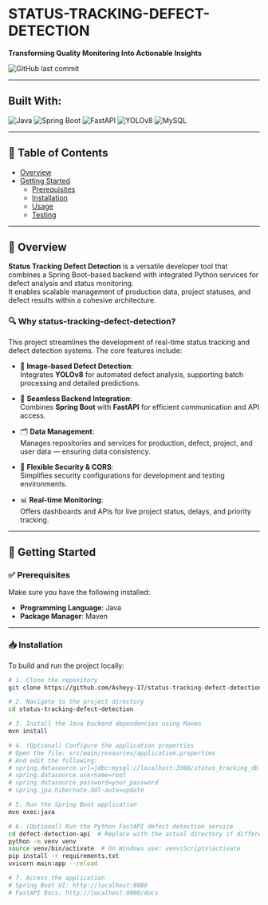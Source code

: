 # STATUS-TRACKING-DEFECT-DETECTION

**Transforming Quality Monitoring Into Actionable Insights**

![GitHub last commit](https://img.shields.io/github/Last-Commit/Asheyy-17/status-tracking-defect-detection)

---

## Built With:

![Java](https://img.shields.io/badge/Backend-Java-blue?logo=openjdk)
![Spring Boot](https://img.shields.io/badge/Framework-SpringBoot-brightgreen?logo=spring)
![FastAPI](https://img.shields.io/badge/API-FastAPI-009688?logo=fastapi)
![YOLOv8](https://img.shields.io/badge/ML-YOLOv8-purple?logo=python)
![MySQL](https://img.shields.io/badge/Database-MySQL-00758F?logo=mysql)

---

## 📑 Table of Contents

- [Overview](#overview)
- [Getting Started](#getting-started)
  - [Prerequisites](#prerequisites)
  - [Installation](#installation)
  - [Usage](#usage)
  - [Testing](#testing)

---

## 📌 Overview

**Status Tracking Defect Detection** is a versatile developer tool that combines a Spring Boot–based backend with integrated Python services for defect analysis and status monitoring.  
It enables scalable management of production data, project statuses, and defect results within a cohesive architecture.

### 🔍 Why status-tracking-defect-detection?

This project streamlines the development of real-time status tracking and defect detection systems. The core features include:

- 🧠 **Image-based Defect Detection**:  
  Integrates **YOLOv8** for automated defect analysis, supporting batch processing and detailed predictions.

- 🔁 **Seamless Backend Integration**:  
  Combines **Spring Boot** with **FastAPI** for efficient communication and API access.

- 🗂 **Data Management**:  
  Manages repositories and services for production, defect, project, and user data — ensuring data consistency.

- 🔐 **Flexible Security & CORS**:  
  Simplifies security configurations for development and testing environments.

- 📊 **Real-time Monitoring**:  
  Offers dashboards and APIs for live project status, delays, and priority tracking.

---

## 🚀 Getting Started

### ✅ Prerequisites

Make sure you have the following installed:

- **Programming Language**: Java  
- **Package Manager**: Maven

---

### 📥 Installation

To build and run the project locally:

```bash
# 1. Clone the repository
git clone https://github.com/Asheyy-17/status-tracking-defect-detection

# 2. Navigate to the project directory
cd status-tracking-defect-detection

# 3. Install the Java backend dependencies using Maven
mvn install

# 4. (Optional) Configure the application properties
# Open the file: src/main/resources/application.properties
# And edit the following:
# spring.datasource.url=jdbc:mysql://localhost:3306/status_tracking_db
# spring.datasource.username=root
# spring.datasource.password=your_password
# spring.jpa.hibernate.ddl-auto=update

# 5. Run the Spring Boot application
mvn exec:java

# 6. (Optional) Run the Python FastAPI defect detection service
cd defect-detection-api  # Replace with the actual directory if different
python -m venv venv
source venv/bin/activate  # On Windows use: venv\Scripts\activate
pip install -r requirements.txt
uvicorn main:app --reload

# 7. Access the application
# Spring Boot UI: http://localhost:8080
# FastAPI Docs: http://localhost:8000/docs


